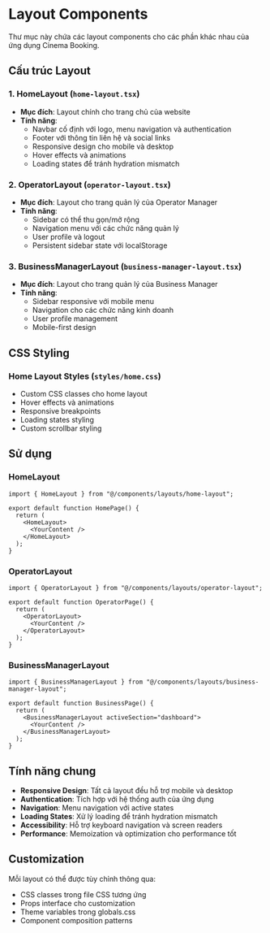# Layout Components

Thư mục này chứa các layout components cho các phần khác nhau của ứng dụng Cinema Booking.

## Cấu trúc Layout

### 1. HomeLayout (`home-layout.tsx`)

- **Mục đích**: Layout chính cho trang chủ của website
- **Tính năng**:
  - Navbar cố định với logo, menu navigation và authentication
  - Footer với thông tin liên hệ và social links
  - Responsive design cho mobile và desktop
  - Hover effects và animations
  - Loading states để tránh hydration mismatch

### 2. OperatorLayout (`operator-layout.tsx`)

- **Mục đích**: Layout cho trang quản lý của Operator Manager
- **Tính năng**:
  - Sidebar có thể thu gọn/mở rộng
  - Navigation menu với các chức năng quản lý
  - User profile và logout
  - Persistent sidebar state với localStorage

### 3. BusinessManagerLayout (`business-manager-layout.tsx`)

- **Mục đích**: Layout cho trang quản lý của Business Manager
- **Tính năng**:
  - Sidebar responsive với mobile menu
  - Navigation cho các chức năng kinh doanh
  - User profile management
  - Mobile-first design

## CSS Styling

### Home Layout Styles (`styles/home.css`)

- Custom CSS classes cho home layout
- Hover effects và animations
- Responsive breakpoints
- Loading states styling
- Custom scrollbar styling

## Sử dụng

### HomeLayout

```tsx
import { HomeLayout } from "@/components/layouts/home-layout";

export default function HomePage() {
  return (
    <HomeLayout>
      <YourContent />
    </HomeLayout>
  );
}
```

### OperatorLayout

```tsx
import { OperatorLayout } from "@/components/layouts/operator-layout";

export default function OperatorPage() {
  return (
    <OperatorLayout>
      <YourContent />
    </OperatorLayout>
  );
}
```

### BusinessManagerLayout

```tsx
import { BusinessManagerLayout } from "@/components/layouts/business-manager-layout";

export default function BusinessPage() {
  return (
    <BusinessManagerLayout activeSection="dashboard">
      <YourContent />
    </BusinessManagerLayout>
  );
}
```

## Tính năng chung

- **Responsive Design**: Tất cả layout đều hỗ trợ mobile và desktop
- **Authentication**: Tích hợp với hệ thống auth của ứng dụng
- **Navigation**: Menu navigation với active states
- **Loading States**: Xử lý loading để tránh hydration mismatch
- **Accessibility**: Hỗ trợ keyboard navigation và screen readers
- **Performance**: Memoization và optimization cho performance tốt

## Customization

Mỗi layout có thể được tùy chỉnh thông qua:

- CSS classes trong file CSS tương ứng
- Props interface cho customization
- Theme variables trong globals.css
- Component composition patterns
